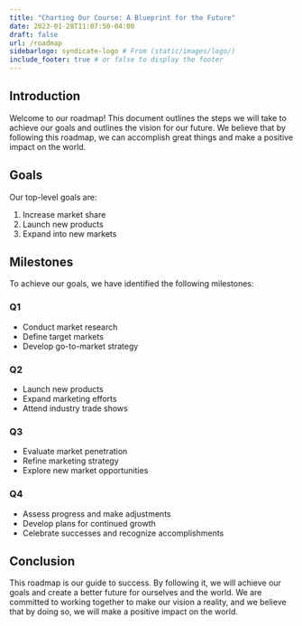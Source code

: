 ```yaml
---
title: "Charting Our Course: A Blueprint for the Future"
date: 2023-01-28T11:07:50-04:00
draft: false
url: /roadmap
sidebarlogo: syndicate-logo # From (static/images/logo/)
include_footer: true # or false to display the footer
---
```


## Introduction
Welcome to our roadmap! This document outlines the steps we will take to achieve our goals and outlines the vision for our future. We believe that by following this roadmap, we can accomplish great things and make a positive impact on the world.

## Goals
Our top-level goals are:
1. Increase market share
2. Launch new products
3. Expand into new markets

## Milestones
To achieve our goals, we have identified the following milestones:

### Q1
- Conduct market research
- Define target markets
- Develop go-to-market strategy

### Q2
- Launch new products
- Expand marketing efforts
- Attend industry trade shows

### Q3
- Evaluate market penetration
- Refine marketing strategy
- Explore new market opportunities

### Q4
- Assess progress and make adjustments
- Develop plans for continued growth
- Celebrate successes and recognize accomplishments

## Conclusion
This roadmap is our guide to success. By following it, we will achieve our goals and create a better future for ourselves and the world. We are committed to working together to make our vision a reality, and we believe that by doing so, we will make a positive impact on the world.